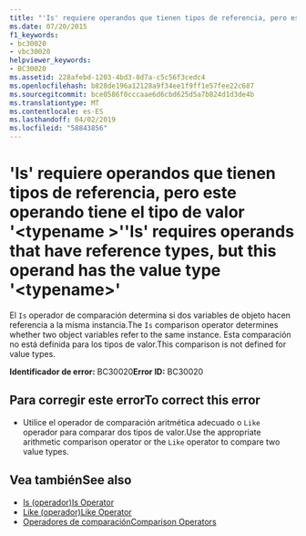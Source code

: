 ```yaml
---
title: "'Is' requiere operandos que tienen tipos de referencia, pero este operando tiene el tipo de valor '<typename>'"
ms.date: 07/20/2015
f1_keywords:
- bc30020
- vbc30020
helpviewer_keywords:
- BC30020
ms.assetid: 228afebd-1203-4bd3-8d7a-c5c56f3cedc4
ms.openlocfilehash: b828de196a12128a9f34ee1f9ff1e57fee22c687
ms.sourcegitcommit: bce0586f0cccaae6d6cbd625d5a7b824d1d3de4b
ms.translationtype: MT
ms.contentlocale: es-ES
ms.lasthandoff: 04/02/2019
ms.locfileid: "58843856"
---
```

# <a name="is-requires-operands-that-have-reference-types-but-this-operand-has-the-value-type-typename"></a><span data-ttu-id="d8361-102">'Is' requiere operandos que tienen tipos de referencia, pero este operando tiene el tipo de valor '\<typename >'</span><span class="sxs-lookup"><span data-stu-id="d8361-102">'Is' requires operands that have reference types, but this operand has the value type '\<typename>'</span></span>
<span data-ttu-id="d8361-103">El `Is` operador de comparación determina si dos variables de objeto hacen referencia a la misma instancia.</span><span class="sxs-lookup"><span data-stu-id="d8361-103">The `Is` comparison operator determines whether two object variables refer to the same instance.</span></span> <span data-ttu-id="d8361-104">Esta comparación no está definida para los tipos de valor.</span><span class="sxs-lookup"><span data-stu-id="d8361-104">This comparison is not defined for value types.</span></span>  
  
 <span data-ttu-id="d8361-105">**Identificador de error:** BC30020</span><span class="sxs-lookup"><span data-stu-id="d8361-105">**Error ID:** BC30020</span></span>  
  
## <a name="to-correct-this-error"></a><span data-ttu-id="d8361-106">Para corregir este error</span><span class="sxs-lookup"><span data-stu-id="d8361-106">To correct this error</span></span>  
  
-   <span data-ttu-id="d8361-107">Utilice el operador de comparación aritmética adecuado o `Like` operador para comparar dos tipos de valor.</span><span class="sxs-lookup"><span data-stu-id="d8361-107">Use the appropriate arithmetic comparison operator or the `Like` operator to compare two value types.</span></span>  
  
## <a name="see-also"></a><span data-ttu-id="d8361-108">Vea también</span><span class="sxs-lookup"><span data-stu-id="d8361-108">See also</span></span>

- [<span data-ttu-id="d8361-109">Is (operador)</span><span class="sxs-lookup"><span data-stu-id="d8361-109">Is Operator</span></span>](../../../visual-basic/language-reference/operators/is-operator.md)
- [<span data-ttu-id="d8361-110">Like (operador)</span><span class="sxs-lookup"><span data-stu-id="d8361-110">Like Operator</span></span>](../../../visual-basic/language-reference/operators/like-operator.md)
- [<span data-ttu-id="d8361-111">Operadores de comparación</span><span class="sxs-lookup"><span data-stu-id="d8361-111">Comparison Operators</span></span>](../../../visual-basic/language-reference/operators/comparison-operators.md)
